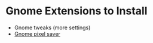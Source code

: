 # Gnome Extensions to Install

- Gnome tweaks (more settings)
- [Gnome pixel saver][1]


[1]: https://askubuntu.com/questions/966685/wasted-screen-space-due-to-multiple-horizontal-bars-at-the-top-when-an-applicati

